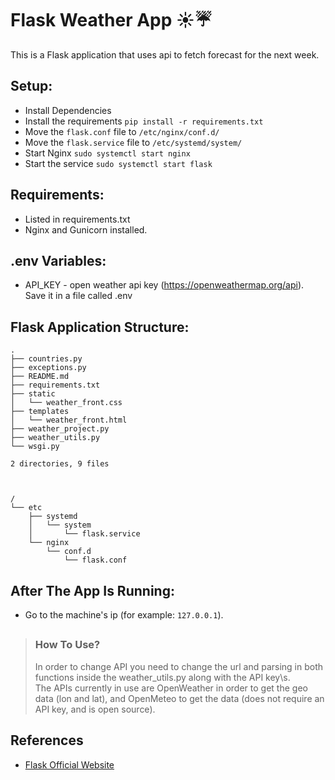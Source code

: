 # Flask Weather App ☀️☔️
This is a Flask application that uses api to fetch forecast for the next week.

## Setup:
* Install Dependencies
* Install the requirements ```pip install -r requirements.txt```
* Move the ```flask.conf``` file to ```/etc/nginx/conf.d/```
* Move the ```flask.service``` file to ```/etc/systemd/system/```
* Start Nginx ```sudo systemctl start nginx```
* Start the service ```sudo systemctl start flask```

## Requirements:
* Listed in requirements.txt
* Nginx and Gunicorn installed.

## .env Variables:
* API_KEY - open weather api key (https://openweathermap.org/api). Save it in a file called .env

## Flask Application Structure:
```
.
├── countries.py
├── exceptions.py
├── README.md
├── requirements.txt
├── static
│   └── weather_front.css
├── templates
│   └── weather_front.html
├── weather_project.py
├── weather_utils.py
└── wsgi.py

2 directories, 9 files



/
└── etc
    ├── systemd
    │   └── system
    │       └── flask.service
    └── nginx
        └── conf.d
            └── flask.conf

```

## After The App Is Running:
* Go to the machine's ip (for example: ```127.0.0.1```).

##
>### How To Use?
> In order to change API you need to change the url and parsing in both functions
> inside the weather_utils.py along with the API key\s.\
> The APIs currently in use are OpenWeather in order to get the geo data (lon and lat),
> and OpenMeteo to get the data (does not require an API key, and is open source).

## References
* [Flask Official Website](http://flask.pocoo.org/)
